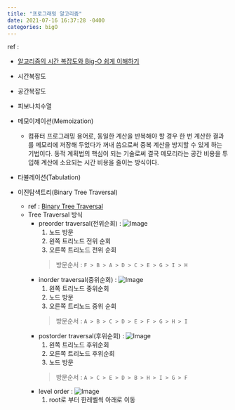 ```yaml
---
title: "프로그래밍 알고리즘"
date: 2021-07-16 16:37:28 -0400
categories: bigO
---
```


ref : 
- [알고리즘의 시간 복잡도와 Big-O 쉽게 이해하기](https://blog.chulgil.me/algorithm/)

- 시간복잡도
- 공간복잡도
- 피보나치수열
- 메모이제이션(Memoization)
  - 컴퓨터 프로그래밍 용어로, 동일한 계산을 반복해야 할 경우 한 번 계산한 결과를 메모리에 저장해 두었다가 꺼내 씀으로써 중복 계산을 방지할 수 있게 하는 기법이다. 동적 계획법의 핵심이 되는 기술로써 결국 메모리라는 공간 비용을 투입해 계산에 소요되는 시간 비용을 줄이는 방식이다.
- 타뷸레이션(Tabulation)
- 이진탐색트리(Binary Tree Traversal)
  - ref : [Binary Tree Traversal](https://gnujoow.github.io/ds/2016/09/01/DS4-TreeTraversal/)
  - Tree Traversal 방식
    - preorder traversal(전위순회) : ![Image](https://upload.wikimedia.org/wikipedia/commons/thumb/d/d4/Sorted_binary_tree_preorder.svg/220px-Sorted_binary_tree_preorder.svg.png)
      1. 노드 방문
      2. 왼쪽 트리노드 전위 순회
      3. 오른쪽 트리노드 전위 순회
      > 방문순서 : ``` F > B > A > D > C > E > G > I > H ```
    - inorder traversal(중위순회) : ![Image](https://upload.wikimedia.org/wikipedia/commons/thumb/7/77/Sorted_binary_tree_inorder.svg/220px-Sorted_binary_tree_inorder.svg.png)
      1. 왼쪽 트리노드 중위순회
      2. 노드 방문
      3. 오른쪽 트리노드 중위 순회
      > 방문순서 : ``` A > B > C > D > E > F > G > H > I ```
    - postorder traversal(후위순회) : ![Image](https://upload.wikimedia.org/wikipedia/commons/thumb/9/9d/Sorted_binary_tree_postorder.svg/220px-Sorted_binary_tree_postorder.svg.png)
      1. 왼쪽 트리노드 후위순회
      2. 오른쪽 트리노드 후위순회
      3. 노드 방문
      > 방문순서 : ``` A > C > E > D > B > H > I > G > F ```
    - level order : ![Image](https://upload.wikimedia.org/wikipedia/commons/thumb/d/d1/Sorted_binary_tree_breadth-first_traversal.svg/220px-Sorted_binary_tree_breadth-first_traversal.svg.png)
      1. root로 부터 한레벨씩 아래로 이동
